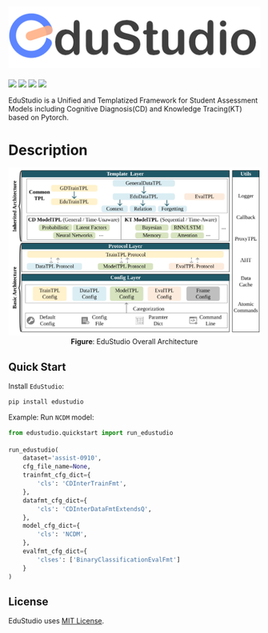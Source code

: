 ![logo](./assets/logo.png)
---

<p float="left">
<img src="https://img.shields.io/badge/python-v3.8+-blue">
<img src="https://img.shields.io/badge/pytorch-v1.10+-blue">
<img src="https://img.shields.io/badge/License-MIT-blue">
<img src="https://img.shields.io/github/issues/HFUT-LEC/EduStudio.svg">
</p>

EduStudio is a Unified and Templatized Framework for Student Assessment Models including Cognitive Diagnosis(CD) and Knowledge Tracing(KT) based on Pytorch.

# Description


<p align="center">
  <img src="assets/framework.svg" alt="EduStudio Architecture" width="600">
  <br>
  <b>Figure</b>: EduStudio Overall Architecture
</p>

## Quick Start

Install `EduStudio`:

```bash
pip install edustudio
```

Example: Run `NCDM` model:

```python
from edustudio.quickstart import run_edustudio

run_edustudio(
    dataset='assist-0910',
    cfg_file_name=None,
    trainfmt_cfg_dict={
        'cls': 'CDInterTrainFmt',
    },
    datafmt_cfg_dict={
        'cls': 'CDInterDataFmtExtendsQ',
    },
    model_cfg_dict={
        'cls': 'NCDM',
    },
    evalfmt_cfg_dict={
        'clses': ['BinaryClassificationEvalFmt']
    }
)
```

## License

EduStudio uses [MIT License](https://github.com/HFUT-LEC/EduStudio/blob/main/LICENSE). 

